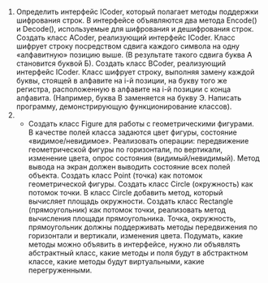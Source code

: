 1. Определить интерфейс IСoder, который полагает методы поддержки шифрования строк. В интерфейсе объявляются два метода Encode() и Decode(), используемые для шифрования и дешифрования строк. Создать класс ACoder, реализующий интерфейс ICoder. Класс шифрует строку посредством сдвига каждого символа на одну «алфавитную» позицию выше. (В результате такого сдвига буква А становится буквой Б). Создать класс BCoder, реализующий интерфейс ICoder. Класс шифрует строку, выполняя замену каждой буквы, стоящей в алфавите на i-й позиции, на букву того же регистра, расположенную в алфавите на i-й позиции с конца алфавита. (Например, буква В заменяется на букву Э. Написать программу, демонстрирующую функционирование классов).
2. * Создать класс Figure для работы с геометрическими фигурами. В качестве полей класса задаются цвет фигуры, состояние «видимое/невидимое». Реализовать операции: передвижение геометрической фигуры по горизонтали, по вертикали, изменение цвета, опрос состояния (видимый/невидимый). Метод вывода на экран должен выводить состояние всех полей объекта. Создать класс Point (точка) как потомок геометрической фигуры. Создать класс Circle (окружность) как потомок точки. В класс Circle добавить метод, который вычисляет площадь окружности. Создать класс Rectangle (прямоугольник) как потомок точки, реализовать метод вычисления площади прямоугольника. Точка, окружность, прямоугольник должны поддерживать методы передвижения по горизонтали и вертикали, изменения цвета. Подумать, какие методы можно объявить в интерфейсе, нужно ли объявлять абстрактный класс, какие методы и поля будут в абстрактном классе, какие методы будут виртуальными, какие перегруженными.
